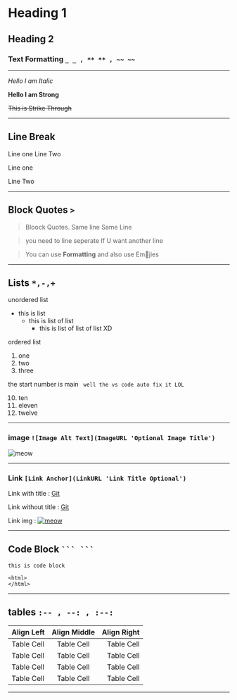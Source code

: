 # Heading 1

## Heading 2

### Text Formatting `_ _ , ** ** , ~~ ~~`

---

_Hello I am Italic_

**Hello I am Strong**

~~This is Strike Through~~

---

## Line Break

Line one
Line Two

Line one

Line Two

---

## Block Quotes `>`

> Bloock Quotes.
> Same line
> Same Line

> you need to line seperate If U want another line

> You can use **Formatting**
> and also use Em🫥jies

---

## Lists `*,-,+`

unordered list

-   this is list
    -   this is list of list
        -   this is list of list of list XD

ordered list

1. one
1. two
1. three

the start number is main ` well the vs code auto fix it LOL`

10. ten
11. eleven
12. twelve

---

### image `![Image Alt Text](ImageURL 'Optional Image Title')`

![meow](https://i.pinimg.com/474x/89/dd/7b/89dd7b90d2d93d8c7170b471919a712b.jpg "Mie-chan <3")

---

### Link `[Link Anchor](LinkURL 'Link Title Optional')`

Link with title : [Git](www.github.com "github")

Link without title : [Git](www.github.com)

Link img :
[ ![meow](https://i.pinimg.com/474x/89/dd/7b/89dd7b90d2d93d8c7170b471919a712b.jpg "Mie-chan <3")](https://i.pinimg.com/474x/89/dd/7b/89dd7b90d2d93d8c7170b471919a712b.jpg)

---

## Code Block ` ``` ``` `

```http
this is code block

<html>
</html>

```

---

## tables `:-- , --: , :--: `

| Align Left | Align Middle | Align Right |
| :--------- | :----------: | ----------: |
| Table Cell |  Table Cell  |  Table Cell |
| Table Cell |  Table Cell  |  Table Cell |
| Table Cell |  Table Cell  |  Table Cell |
| Table Cell |  Table Cell  |  Table Cell |

---
